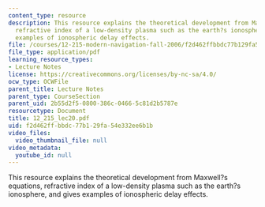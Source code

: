 ```yaml
---
content_type: resource
description: This resource explains the theoretical development from Maxwell?s equations,
  refractive index of a low-density plasma such as the earth?s ionosphere, and gives
  examples of ionospheric delay effects.
file: /courses/12-215-modern-navigation-fall-2006/f2d462ffbbdc77b129fa54e332ee6b1b_12_215_lec20.pdf
file_type: application/pdf
learning_resource_types:
- Lecture Notes
license: https://creativecommons.org/licenses/by-nc-sa/4.0/
ocw_type: OCWFile
parent_title: Lecture Notes
parent_type: CourseSection
parent_uid: 2b55d2f5-0800-386c-0466-5c81d2b5787e
resourcetype: Document
title: 12_215_lec20.pdf
uid: f2d462ff-bbdc-77b1-29fa-54e332ee6b1b
video_files:
  video_thumbnail_file: null
video_metadata:
  youtube_id: null
---
```

This resource explains the theoretical development from Maxwell?s equations, refractive index of a low-density plasma such as the earth?s ionosphere, and gives examples of ionospheric delay effects.